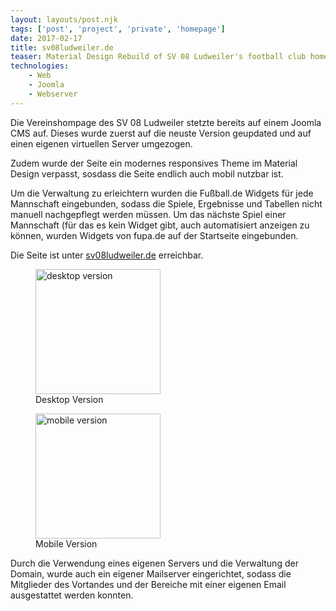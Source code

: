 ```yaml
---
layout: layouts/post.njk
tags: ['post', 'project', 'private', 'homepage']
date: 2017-02-17
title: sv08ludweiler.de
teaser: Material Design Rebuild of SV 08 Ludweiler's football club homepage 
technologies:
    - Web
    - Joomla
    - Webserver
---
```


Die Vereinshompage des SV 08 Ludweiler stetzte bereits auf einem Joomla CMS auf. Dieses wurde zuerst auf die neuste Version geupdated und auf einen eigenen virtuellen Server umgezogen.

Zudem wurde der Seite ein modernes responsives Theme im Material Design verpasst, sosdass die Seite endlich auch mobil nutzbar ist.

Um die Verwaltung zu erleichtern wurden die Fußball.de Widgets für jede Mannschaft eingebunden, sodass die Spiele, Ergebnisse und Tabellen nicht manuell nachgepflegt werden müssen. Um das nächste Spiel einer Mannschaft (für das es kein Widget gibt, auch automatisiert anzeigen zu können, wurden Widgets von fupa.de auf der Startseite eingebunden.

Die Seite ist unter <a href="https://sv08ludweiler.de" target="_blank" rel="noopener">sv08ludweiler.de</a> erreichbar.

<div class="figure-container">

<figure>
<a href="{{'/assets/projects/sv08ludweiler-de/ludweiler-homepage-desktop.jpg' | url}}" target="_blank" rel="noopener">
    <img src="{{'/assets/projects/sv08ludweiler-de/ludweiler-homepage-desktop.jpg' | url}}"  width="200" itemprop="thumbnail" alt="desktop version" />
</a>
<figcaption itemprop="caption description">Desktop Version</figcaption>
</figure>

<div class="figure-seperator"></div>

<figure>
<a href="{{'/assets/projects/sv08ludweiler-de/ludweiler-homepage.jpg' | url}}" target="_blank" rel="noopener">
    <img src="{{'/assets/projects/sv08ludweiler-de/ludweiler-homepage.jpg' | url}}"  width="200" itemprop="thumbnail" alt="mobile version" />
</a>
<figcaption itemprop="caption description">Mobile Version</figcaption>
</figure>

</div>
Durch die Verwendung eines eigenen Servers und die Verwaltung der Domain, wurde auch ein eigener Mailserver eingerichtet, sodass die Mitglieder des Vortandes und der Bereiche mit einer eigenen Email ausgestattet werden konnten.